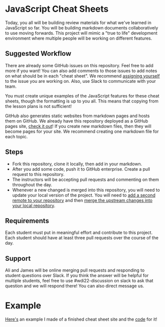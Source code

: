 
# JavaScript Cheat Sheets

Today, you all will be building review materials for what we've learned in JavaScript so far. You will be building markdown documents collaboratively to use moving forwards. This project will mimic a "true to life" development environment where multiple people will be working on different features. 

## Suggested Workflow
There are already some GitHub issues on this repository. Feel free to add more if you want! You can also add comments to those issues to add notes on what should be in each "cheat sheet". We recommend [assigning yourself](https://help.github.com/articles/assigning-issues-and-pull-requests-to-other-github-users/) to the issue you are working on. Also, use Slack to communicate with your team.

You must create unique examples of the JavaScript features for these cheat sheets, though the formatting is up to you all. This means that copying from the lesson plans is not sufficient!

GitHub also generates static websites from markdown pages and hosts them on GitHub. We already have this repository deployed as a GitHub pages site, [check it out](https://ga-wdi-exercises.github.io/wdi22-javascript-cheatsheets/)! If you create new markdown files, then they will become pages for your site. We recommend creating one markdown file for each topic.

## Steps
* Fork this repository, clone it locally, then add in your markdown.
* After you add some code, push it to GitHub enterprise. Create a pull request to this repository.
* The instructors will be accepting pull requests and commenting on them throughout the day.
* Whenever a new changed is merged into this repository, you will need to update your local version of the project. You will need to [add a second remote to your repository](https://help.github.com/articles/configuring-a-remote-for-a-fork/) and then [merge the upstream changes into your local repository](https://help.github.com/articles/syncing-a-fork/).

## Requirements
Each student must put in meaningful effort and contribute to this project. Each student should have at least three pull requests over the course of the day.

## Support
Ali and James will be online merging pull requests and responding to student questions over Slack. If you think the answer will be helpful for multiple students, feel free to use #wdi22-discussion on slack to ask that question and we will respond there! You can also direct message us.

# Example
[Here's](https://www.alispit.tel/coding-cheat-sheets/) an example I made of a finished cheat sheet site and the [code](https://github.com/aspittel/coding-cheat-sheets) for it!
